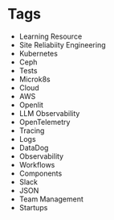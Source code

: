 # Tags

- Learning Resource
- Site Reliabiity Engineering
- Kubernetes
- Ceph
- Tests
- Microk8s
- Cloud
- AWS
- Openlit
- LLM Observability
- OpenTelemetry
- Tracing
- Logs
- DataDog
- Observability
- Workflows
- Components
- Slack
- JSON
- Team Management
- Startups

